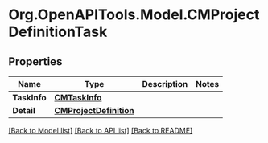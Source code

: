 # Org.OpenAPITools.Model.CMProjectDefinitionTask

## Properties

Name | Type | Description | Notes
------------ | ------------- | ------------- | -------------
**TaskInfo** | [**CMTaskInfo**](CMTaskInfo.md) |  | 
**Detail** | [**CMProjectDefinition**](CMProjectDefinition.md) |  | 

[[Back to Model list]](../README.md#documentation-for-models) [[Back to API list]](../README.md#documentation-for-api-endpoints) [[Back to README]](../README.md)

